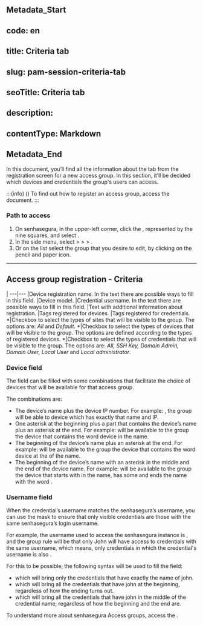 ## Metadata_Start 
## code: en
## title: Criteria tab 
## slug: pam-session-criteria-tab 
## seoTitle: Criteria tab 
## description:  
## contentType: Markdown 
## Metadata_End
In this document, you’ll find all the information about the  tab from the registration screen for a new access group. In this section, it’ll be decided which devices and credentials the group's users can access.

:::(info) ()
To find out how to register an access group, access the  document.
:::

### Path to access

1. On senhasegura, in the upper-left corner, click the , represented by the nine squares, and select .
2. In the side menu, select  >  >  > .
3. Or on the list select the group that you desire to edit, by clicking on the pencil and paper icon.

---

## Access group registration - Criteria

|
---|---
|Device registration name. In the text  there are possible ways to fill in this field.
|Device model.
|Credential username. In the text  there are possible ways to fill in this field.
|Text with additional information about registration.
|Tags registered for devices.
|Tags registered for credentials.
*|Checkbox to select the types of sites that will be visible to the group. The options are: *All* and *Default*.
*|Checkbox to select the types of devices that will be visible to the group. The options are defined according to the types of registered devices.
*|Checkbox to select the types of credentials that will be visible to the group. The options are: *All, SSH Key, Domain Admin, Domain User, Local User* and *Local administrator*.

### Device field
The  field can be filled with some combinations that facilitate the choice of devices that will be available for that access group.

The combinations are:

* The device’s name plus the device IP number. For example: , the group will be able to device which has exactly that name and IP.
* One asterisk at the beginning plus a part that contains the device’s name plus an asterisk at the end. For example:  will be available to the group the device that contains the word device  in the name.
* The beginning of the device’s name plus an asterisk at the end. For example:  will be available to the group the device that contains the word device at the  of the name.
* The beginning of the device’s name with an asterisk in the middle and the end of the device name. For example:  will be available to the group the device that starts with  in the name, has some  and ends the name with the word .

### Username field
When the credential’s username matches the senhasegura’s username, you can use the mask  to ensure that only visible credentials are those with the same senhasegura’s login username.

For example, the username used to access the senhasegura instance is , and the group rule will be that only John will have access to credentials with the same username, which means, only credentials in which the credential's username is also .

For this to be possible, the following syntax will be used to fill the field:

*  which will bring only the credentials that have exactly the name of john.
*  which will bring all the credentials that have john at the beginning, regardless of how the ending turns out.
*  which will bring all the credentials that have john in the middle of the credential name, regardless of how the beginning and the end are.

To understand more about senhasegura Access groups, access the .


